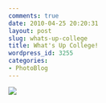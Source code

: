 ```yaml
---
comments: true
date: 2010-04-25 20:20:31
layout: post
slug: whats-up-college
title: What's Up College!
wordpress_id: 3255
categories:
- PhotoBlog
---
```


![](http://ryanfitzer.com/main/wp-content/uploads/2010/04/2010-04-12-at-16-10-21.jpg)
